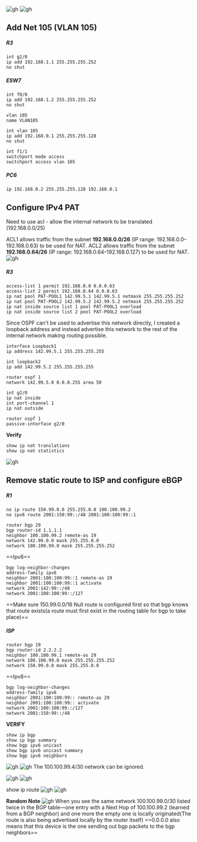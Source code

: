 ![gh](https://raw.githubusercontent.com/ndriannazriel04/Advanced-Network-Tech/main/obsidian/images1733065059000drn94b.png)
![gh](https://raw.githubusercontent.com/ndriannazriel04/Advanced-Network-Tech/main/obsidian/images1733066082000m0jl3o.png)

## Add Net 105 (VLAN 105)
##### R3 
```
int g2/0
ip add 192.168.1.1 255.255.255.252
no shut
```

##### ESW7
```
int f0/0
ip add 192.168.1.2 255.255.255.252
no shut

vlan 105
name VLAN105

int vlan 105
ip add 192.168.0.1 255.255.255.128
no shut

int f1/1
switchport mode access
switchport access vlan 105
```

##### PC6
```
ip 192.168.0.2 255.255.255.128 192.168.0.1
```

## Configure IPv4 PAT 
Need to use acl - allow the internal network to be translated (192.168.0.0/25)


ACL1 allows traffic from the subnet **192.168.0.0/26** (IP range: 192.168.0.0–192.168.0.63) to be used for NAT.
ACL2 allows traffic from the subnet **192.168.0.64/26** (IP range: 192.168.0.64–192.168.0.127) to be used for NAT.
![gh](https://raw.githubusercontent.com/ndriannazriel04/Advanced-Network-Tech/main/obsidian/images1734847859000uytfk6.png)

##### R3
```
access-list 1 permit 192.168.0.0 0.0.0.63
access-list 2 permit 192.168.0.64 0.0.0.63
ip nat pool PAT-POOL1 142.99.5.1 142.99.5.1 netmask 255.255.255.252
ip nat pool PAT-POOL2 142.99.5.2 142.99.5.2 netmask 255.255.255.252
ip nat inside source list 1 pool PAT-POOL1 overload
ip nat inside source list 2 pool PAT-POOL2 overload
```

Since OSPF can't be used to advertise this network directly, I created a loopback address and instead advertise this network to the rest of the internal network making routing possible.

```
interface Loopback1
ip address 142.99.5.1 255.255.255.255

int loopback2
ip add 142.99.5.2 255.255.255.255

router ospf 1
network 142.99.5.0 0.0.0.255 area 50

int g2/0
ip nat inside
int port-channel 1
ip nat outside

router ospf 1
passive-interface g2/0
```

**Verify**
```
show ip nat translations
show ip nat statistics
```
![gh](https://raw.githubusercontent.com/ndriannazriel04/Advanced-Network-Tech/main/obsidian/images173306718100009z3b3.png)

## Remove static route to ISP and configure eBGP

##### R1
```
no ip route 150.99.0.0 255.255.0.0 100.100.99.2
no ipv6 route 2001:150:99::/48 2001:100:100:99::1

router bgp 29
bgp router-id 1.1.1.1
neighbor 100.100.99.2 remote-as 19
network 142.99.0.0 mask 255.255.0.0
network 100.100.99.0 mask 255.255.255.252
```
==Ipv6==
```
bgp log-neighbor-changes
address-family ipv6
neighbor 2001:100:100:99::1 remote-as 19
neighbor 2001:100:100:99::1 activate
network 2001:142:99::/48 
network 2001:100:100:99::/127 
```

==Make sure 150.99.0.0/16 Null route is configured first so that bgp knows that route exists(a route must first exist in the routing table for bgp to take place)==

##### ISP
```
router bgp 19
bgp router-id 2.2.2.2 
neighbor 100.100.99.1 remote-as 29
network 100.100.99.0 mask 255.255.255.252
network 150.99.0.0 mask 255.255.0.0
```
==Ipv6==
```
bgp log-neighbor-changes
address-family ipv6
neighbor 2001:100:100:99:: remote-as 29
neighbor 2001:100:100:99:: activate
network 2001:100:100:99::/127
network 2001:150:99::/48
```

**VERIFY**
```
show ip bgp 
show ip bgp summary
show bgp ipv6 unicast 
show bgp ipv6 unicast summary
show bgp ipv6 neighbors
```
![gh](https://raw.githubusercontent.com/ndriannazriel04/Advanced-Network-Tech/main/obsidian/images1733067387000m3uouj.png)
![gh](https://raw.githubusercontent.com/ndriannazriel04/Advanced-Network-Tech/main/obsidian/images1733067409000sb781j.png)
The 100.100.99.4/30 network can be ignored.

![gh](https://raw.githubusercontent.com/ndriannazriel04/Advanced-Network-Tech/main/obsidian/images1733067445000f2hdf4.png)
![gh](https://raw.githubusercontent.com/ndriannazriel04/Advanced-Network-Tech/main/obsidian/images1733067251000vgh91h.png)

show ip route
![gh](https://raw.githubusercontent.com/ndriannazriel04/Advanced-Network-Tech/main/obsidian/images1733067769000dejgja.png)
![gh](https://raw.githubusercontent.com/ndriannazriel04/Advanced-Network-Tech/main/obsidian/images1733067808000gjx18q.png)



**Random Note**  ![gh](https://raw.githubusercontent.com/ndriannazriel04/Advanced-Network-Tech/main/obsidian/images17330663210008xlkbm.png)
When you see the same network 100.100.99.0/30 listed twice in the BGP table—one entry with a Next Hop of 100.100.99.2 (learned from a BGP neighbor) and one more the empty one is locally originated(The route is also being advertised locally by the router itself)
==0.0.0.0 also means that this device is the one sending out bgp packets to the bgp neighbors==

